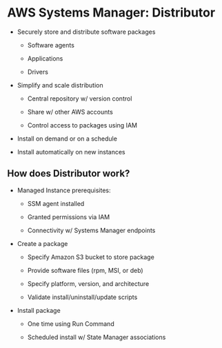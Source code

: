# AWS Systems Manager: Distributor

* Securely store and distribute software packages

  * Software agents

  * Applications

  * Drivers

* Simplify and scale distribution

  * Central repository w/ version control

  * Share w/ other AWS accounts

  * Control access to packages using IAM

* Install on demand or on a schedule

* Install automatically on new instances

## How does Distributor work?

* Managed Instance prerequisites:

  * SSM agent installed

  * Granted permissions via IAM

  * Connectivity w/ Systems Manager endpoints

* Create a package

  * Specify Amazon S3 bucket to store package

  * Provide software files (rpm, MSI, or deb)

  * Specify platform, version, and architecture

  * Validate install/uninstall/update scripts

* Install package

  * One time using Run Command

  * Scheduled install w/ State Manager associations
